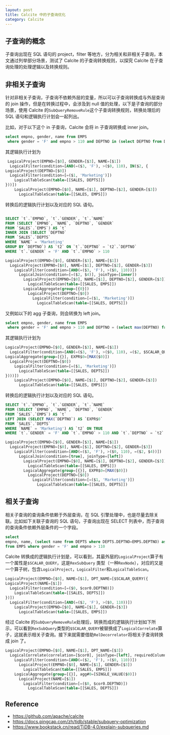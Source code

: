 ```yaml
---
layout: post
title: Calcite 中的子查询优化
category: Calcite
---
```


## 子查询的概念
子查询出现在 SQL 语句的 project，filter 等地方，分为相关和非相关子查询，本文通过列举部分场景，测试了 Calcite 的子查询转换规则，以探究 Calcite 在子查询处理的处理逻辑以及转换规则。

## 非相关子查询
针对非相关子查询，子查询不依赖外层的变量，所以可以子查询转换成与外层查询的 join 操作，但是在转换过程中，会涉及到 null 值的处理，以下是子查询的部分场景，使用 Calcite 的`SubQueryRemoveRule`这个子查询转换规则，转换处理后的 SQL 语句和逻辑执行计划会一起列出。

比如，对于以下这个 in 子查询，Calcite 会将 in 子查询转换成 inner join。

```sql
select empno, gender, name from EMPS
 where gender = 'F' and empno > 110 and DEPTNO in (select DEPTNO from DEPTS where NAME='Marketing')
```

其逻辑执行计划为

```sql
 LogicalProject(EMPNO=[$0], GENDER=[$3], NAME=[$1])
  LogicalFilter(condition=[AND(=($3, 'F'), >($0, 110), IN($2, {
LogicalProject(DEPTNO=[$0])
  LogicalFilter(condition=[=($1, 'Marketing')])
    LogicalTableScan(table=[[SALES, DEPTS]])
}))])
    LogicalProject(EMPNO=[$0], NAME=[$1], DEPTNO=[$2], GENDER=[$3])
      LogicalTableScan(table=[[SALES, EMPS]])
```

转换后的逻辑执行计划以及对应的 SQL 语句。

```sql

SELECT `t`.`EMPNO`, `t`.`GENDER`, `t`.`NAME`
FROM (SELECT `EMPNO`, `NAME`, `DEPTNO`, `GENDER`
FROM `SALES`.`EMPS`) AS `t`
INNER JOIN (SELECT `DEPTNO`
FROM `SALES`.`DEPTS`
WHERE `NAME` = 'Marketing'
GROUP BY `DEPTNO`) AS `t2` ON `t`.`DEPTNO` = `t2`.`DEPTNO`
WHERE `t`.`GENDER` = 'F' AND `t`.`EMPNO` > 110

LogicalProject(EMPNO=[$0], GENDER=[$3], NAME=[$1])
  LogicalProject(EMPNO=[$0], NAME=[$1], DEPTNO=[$2], GENDER=[$3])
    LogicalFilter(condition=[AND(=($3, 'F'), >($0, 110))])
      LogicalJoin(condition=[=($2, $4)], joinType=[inner])
        LogicalProject(EMPNO=[$0], NAME=[$1], DEPTNO=[$2], GENDER=[$3])
          LogicalTableScan(table=[[SALES, EMPS]])
        LogicalAggregate(group=[{0}])
          LogicalProject(DEPTNO=[$0])
            LogicalFilter(condition=[=($1, 'Marketing')])
              LogicalTableScan(table=[[SALES, DEPTS]])


```

又例如以下的 agg 子查询，则会转换为 left join。

```sql
select empno, gender, name from EMPS
 where gender = 'F' and empno > 110 and DEPTNO = (select max(DEPTNO) from DEPTS where NAME='Marketing')
```

其逻辑执行计划为

```sql
LogicalProject(EMPNO=[$0], GENDER=[$3], NAME=[$1])
  LogicalFilter(condition=[AND(=($3, 'F'), >($0, 110), =($2, $SCALAR_QUERY({
LogicalAggregate(group=[{}], EXPR$0=[MAX($0)])
  LogicalProject(DEPTNO=[$0])
    LogicalFilter(condition=[=($1, 'Marketing')])
      LogicalTableScan(table=[[SALES, DEPTS]])
})))])
    LogicalProject(EMPNO=[$0], NAME=[$1], DEPTNO=[$2], GENDER=[$3])
      LogicalTableScan(table=[[SALES, EMPS]])

```
转换后的逻辑执行计划以及对应的 SQL 语句。

```sql
SELECT `t`.`EMPNO`, `t`.`GENDER`, `t`.`NAME`
FROM (SELECT `EMPNO`, `NAME`, `DEPTNO`, `GENDER`
FROM `SALES`.`EMPS`) AS `t`
LEFT JOIN (SELECT MAX(`DEPTNO`) AS `EXPR$0`
FROM `SALES`.`DEPTS`
WHERE `NAME` = 'Marketing') AS `t2` ON TRUE
WHERE `t`.`GENDER` = 'F' AND `t`.`EMPNO` > 110 AND `t`.`DEPTNO` = `t2`.`EXPR$0`

LogicalProject(EMPNO=[$0], GENDER=[$3], NAME=[$1])
  LogicalProject(EMPNO=[$0], NAME=[$1], DEPTNO=[$2], GENDER=[$3])
    LogicalFilter(condition=[AND(=($3, 'F'), >($0, 110), =($2, $4))])
      LogicalJoin(condition=[true], joinType=[left])
        LogicalProject(EMPNO=[$0], NAME=[$1], DEPTNO=[$2], GENDER=[$3])
          LogicalTableScan(table=[[SALES, EMPS]])
        LogicalAggregate(group=[{}], EXPR$0=[MAX($0)])
          LogicalProject(DEPTNO=[$0])
            LogicalFilter(condition=[=($1, 'Marketing')])
              LogicalTableScan(table=[[SALES, DEPTS]])


```
## 相关子查询

相关子查询的查询条件依赖于外层查询，在 SQL 引擎处理中，也是尽量去除关联。比如如下关联子查询的 SQL 语句，子查询出现在 SELECT 列表中，而子查询的查询条件依赖外层条件的一个字段。

```sql
select 
empno, name, (select name from DEPTS where DEPTS.DEPTNO=EMPS.DEPTNO) as dpt_name 
from EMPS where gender = 'F' and empno > 110
```
Calcite 转换成的逻辑执行计划是，可以看到，其最外层的`LogicalProject`算子有一个属性是`$SCALAR_QUERY`，这是`RexSubQuery` 类型（一种`RexNode`），对应的又是一个算子树，包含`LogicalProject`，`LogicalFilter`和`LogicalTableScan`。

```sql
LogicalProject(EMPNO=[$0], NAME=[$1], DPT_NAME=[$SCALAR_QUERY({
LogicalProject(NAME=[$1])
  LogicalFilter(condition=[=($0, $cor0.DEPTNO)])
    LogicalTableScan(table=[[SALES, DEPTS]])
})])
  LogicalFilter(condition=[AND(=($2, 'F'), >($0, 110))])
    LogicalProject(EMPNO=[$0], NAME=[$1], GENDER=[$3])
      LogicalTableScan(table=[[SALES, EMPS]])

```

经过 Calcite 的`SubQueryRemoveRule`处理后，转换而成的逻辑执行计划如下所示，可以看到`RexSubQuery`类型的`$SCALAR_QUERY`被替换成了`LogicalCorrelate`算子，这就表示相关子查询。接下来就需要借助`RelDecorrelator`将相关子查询转换成 join 了。

```sql
LogicalProject(EMPNO=[$0], NAME=[$1], DPT_NAME=[$3])
  LogicalCorrelate(correlation=[$cor0], joinType=[left], requiredColumns=[{2}])
    LogicalFilter(condition=[AND(=($2, 'F'), >($0, 110))])
      LogicalProject(EMPNO=[$0], NAME=[$1], GENDER=[$3])
        LogicalTableScan(table=[[SALES, EMPS]])
    LogicalAggregate(group=[{}], agg#0=[SINGLE_VALUE($0)])
      LogicalProject(NAME=[$1])
        LogicalFilter(condition=[=($0, $cor0.DEPTNO)])
          LogicalTableScan(table=[[SALES, DEPTS]])
```

## Reference
* https://github.com/apache/calcite
* https://docs.pingcap.com/zh/tidb/stable/subquery-optimization
* https://www.bookstack.cn/read/TiDB-4.0/explain-subqueries.md
